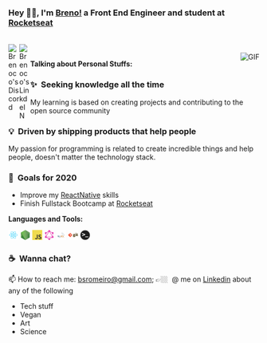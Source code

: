 ### Hey 👋🏽, I'm [Breno!](https://www.linkedin.com/in/brenoromeiro/) a Front End Engineer and student at [Rocketseat](https://rocketseat.com.br/)

<br/>

<a href="https://discord.gg/qUbApEc">
  <img align="left" alt="Brenoco's Discord" width="22px" src="https://cdn.jsdelivr.net/npm/simple-icons@v3/icons/discord.svg" />
</a>
<a href="https://www.linkedin.com/in/brenoromeiro/">
  <img align="left" alt="Brenoco's LinkdeIN" width="22px" src="https://cdn.jsdelivr.net/npm/simple-icons@v3/icons/linkedin.svg" />
</a>

<br />

<img align="right" alt="GIF" src="https://gist.githubusercontent.com/obrenoco/e0c383130c9cfbb8b2d98e1adf472348/raw/74445e8ce219e8fe5f6c19c87c67b0fd9c23e7ec/aboutmee.gif" />
  
**Talking about Personal Stuffs:**

### ✨&nbsp; Seeking knowledge all the time  
My learning is based on creating projects and contributing to the open source community 

### 💡&nbsp; Driven by shipping products that help people  
My passion for programming is related to create incredible things and help people, doesn't matter the technology stack.  

### 🔭&nbsp; Goals for 2020
- Improve my [ReactNative](https://reactnative.dev/docs/getting-started) skills
- Finish Fullstack Bootcamp at [Rocketseat](https://rocketseat.com.br/)

**Languages and Tools:**  

<code><img height="20" src="https://raw.githubusercontent.com/github/explore/80688e429a7d4ef2fca1e82350fe8e3517d3494d/topics/react/react.png"></code>
<code><img height="20" src="https://raw.githubusercontent.com/github/explore/80688e429a7d4ef2fca1e82350fe8e3517d3494d/topics/nodejs/nodejs.png"></code>
<code><img height="20" src="https://raw.githubusercontent.com/github/explore/80688e429a7d4ef2fca1e82350fe8e3517d3494d/topics/javascript/javascript.png"></code>
<code><img height="20" src="https://raw.githubusercontent.com/github/explore/5c058a388828bb5fde0bcafd4bc867b5bb3f26f3/topics/graphql/graphql.png"></code>
<code><img height="20" src="https://raw.githubusercontent.com/github/explore/80688e429a7d4ef2fca1e82350fe8e3517d3494d/topics/mysql/mysql.png"></code>
<code><img height="20" src="https://raw.githubusercontent.com/github/explore/80688e429a7d4ef2fca1e82350fe8e3517d3494d/topics/git/git.png"></code>
<code><img height="20" src="https://raw.githubusercontent.com/github/explore/80688e429a7d4ef2fca1e82350fe8e3517d3494d/topics/terminal/terminal.png"></code>


### ☕️&nbsp; Wanna chat? 
📫 How to reach me: bsromeiro@gmail.com;
👉🏼&nbsp; @ me on [Linkedin](https://www.linkedin.com/in/brenoromeiro/) about any of the following 
- Tech stuff 
- Vegan
- Art
- Science


